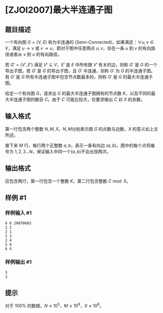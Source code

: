 # [ZJOI2007]最大半连通子图

## 题目描述

一个有向图 $G=\left(V,E\right)$ 称为半连通的 (Semi-Connected)，如果满足：$\forall u,v\in V$，满足 $u\to v$ 或 $v\to u$，即对于图中任意两点 $u,v$，存在一条 $u$ 到 $v$ 的有向路径或者从 $v$ 到 $u$ 的有向路径。

若 $G'=\left(V',E'\right)$ 满足 $V'\subseteq V$，$E'$ 是 $E$ 中所有跟 $V'$ 有关的边，则称 $G'$ 是 $G$ 的一个导出子图。若 $G'$ 是 $G$ 的导出子图，且 $G'$ 半连通，则称 $G'$ 为 $G$ 的半连通子图。若 $G'$ 是 $G$ 所有半连通子图中包含节点数最多的，则称 $G'$ 是 $G$ 的最大半连通子图。

给定一个有向图 $G$，请求出 $G$ 的最大半连通子图拥有的节点数 $K$，以及不同的最大半连通子图的数目 $C$。由于 $C$ 可能比较大，仅要求输出 $C$ 对 $X$ 的余数。

## 输入格式

第一行包含两个整数 $N,M,X$。$N,M$分别表示图 $G$ 的点数与边数，$X$ 的意义如上文所述。

接下来 $M$ 行，每行两个正整数 $a,b$，表示一条有向边 $\left(a,b\right)$。图中的每个点将编号为 $1,2,3\dots N$，保证输入中同一个$\left(a,b\right)$不会出现两次。

## 输出格式

应包含两行，第一行包含一个整数 $K$，第二行包含整数 $C\bmod X$。

## 样例 #1

### 样例输入 #1
```
6 6 20070603
1 2
2 1
1 3
2 4
5 6
6 4
```

### 样例输出 #1

```
3
3
```

## 提示

对于 $100\%$ 的数据，$N\le 10^5$，$M\le 10^6$，$X\le 10^8$。

